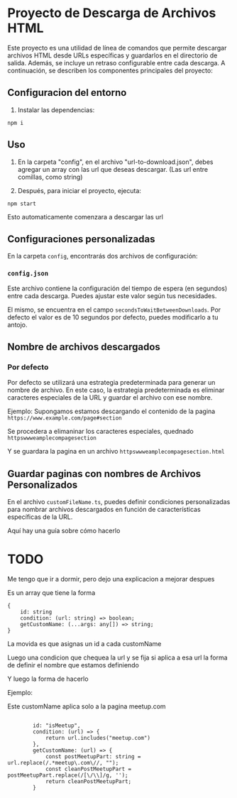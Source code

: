 # Proyecto de Descarga de Archivos HTML

Este proyecto es una utilidad de línea de comandos que permite descargar archivos HTML desde URLs específicas y guardarlos en el directorio de salida. Además, se incluye un retraso configurable entre cada descarga. A continuación, se describen los componentes principales del proyecto:

## Configuracion del entorno

1. Instalar las dependencias:

```
npm i
```

## Uso

1. En la carpeta "config", en el archivo "url-to-download.json", debes agregar un array con las url que deseas descargar. (Las url entre comillas, como string)

2. Después, para iniciar el proyecto, ejecuta:

```
npm start
```

Esto automaticamente comenzara a descargar las url

## Configuraciones personalizadas

En la carpeta `config`, encontrarás dos archivos de configuración:

### `config.json`

Este archivo contiene la configuración del tiempo de espera (en segundos) entre cada descarga. Puedes ajustar este valor según tus necesidades.

El mismo, se encuentra en el campo `secondsToWaitBetweenDownloads`. Por defecto el valor es de 10 segundos por defecto, puedes modificarlo a tu antojo.

## Nombre de archivos descargados

### Por defecto

Por defecto se utilizará una estrategia predeterminada para generar un nombre de archivo. En este caso, la estrategia predeterminada es eliminar caracteres especiales de la URL y guardar el archivo con ese nombre.

Ejemplo:
Supongamos estamos descargando el contenido de la pagina `https://www.example.com/page#section`

Se procedera a elimaninar los caracteres especiales, quednado `httpswwweamplecompagesection`

Y se guardara la pagina en un archivo `httpswwweamplecompagesection.html`

## Guardar paginas con nombres de Archivos Personalizados

En el archivo `customFileName.ts`, puedes definir condiciones personalizadas para nombrar archivos descargados en función de características específicas de la URL.

Aquí hay una guía sobre cómo hacerlo

# TODO

Me tengo que ir a dormir, pero dejo una explicacion a mejorar despues

Es un array que tiene la forma

```
{
    id: string
    condition: (url: string) => boolean;
    getCustomName: (...args: any[]) => string;
}
```

La movida es que asignas un id a cada customName

Luego una condicion que chequea la url y se fija si aplica a esa url la forma de definir el nombre que estamos definiendo

Y luego la forma de hacerlo

Ejemplo:

Este customName aplica solo a la pagina meetup.com

```

        id: "isMeetup",
        condition: (url) => {
            return url.includes("meetup.com")
        },
        getCustomName: (url) => {
            const postMeetupPart: string = url.replace(/.*meetup\.com\//, "");
            const cleanPostMeetupPart = postMeetupPart.replace(/[\/\\]/g, '');
            return cleanPostMeetupPart;
        }
```
